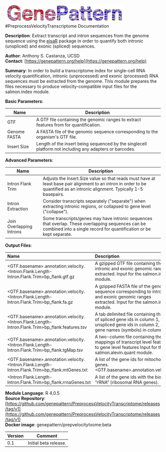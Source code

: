 ![](GPlogo.png)
#PreprocessVelocityTranscriptome Documentation

**Description**: Extract transcript and intron sequences from the genome sequence using the [eisaR](https://bioconductor.org/packages/release/bioc/html/eisaR.html)
package in order to quantify both intronic (unspliced) and exonic (spliced) sequences.

**Author**: Anthony S. Castanza, UCSD\
**Contact**: [https://genepattern.org/help](https://genepattern.org/help)

**Summary**: In order to build a transcriptome index for single-cell RNA velocity quantification,
intronic (unprocessed) and exonic (processed) RNA sequences must be extracted from the
genome. This module prepares the files necessary to produce velocity-compatible input files for
the salmon.index module.

**Basic Parameters**:

| Name         | Description                                                                                             |
|--------------|---------------------------------------------------------------------------------------------------------|
| GTF          | A GTF file containing the genomic ranges to extract features from for quantification.                   |
| Genome FASTA | A FASTA file of the genomic sequence corresponding to the organism's GTF file.                          |
| Insert Size  | Length of the insert being sequenced by the singlecell platform not including any adapters or barcodes. |

**Advanced Parameters**:

| Name                     | Description                                                                                                                                                                  |       
|--------------------------|------------------------------------------------------------------------------------------------------------------------------------------------------------------------------|
| Intron Flank Trim        | Adjusts the Insert.Size value so that reads must have at least base pair alignment to an intron in order to be quantified as an intronic alignment. Typically 1-5 basepairs. |
| Intron Extraction        | Consider transcripts separately ("separate") when extracting intronic regions, or collapsed to gene level ("collapse").                                                      |
| Join Overlapping Introns | Some transcripts/genes may have intronic sequences that overlap. These overlapping sequences can be combined into a single record for quantification or be kept separate.    |

**Output Files**:

| Name                                                                                             | Description                                                                                                                                          |
|:-------------------------------------------------------------------------------------------------|:-----------------------------------------------------------------------------------------------------------------------------------------------------|
| <GTF.basename>.annotation.velocity.<Intron.Flank.Length-Intron.Flank.Trim>bp_flank.gtf.gz        | A gzipped GTF file containing the intronic and exonic genomic ranges extracted. Input for the salmon.index module.                                   |
| <GTF.basename>.annotation.velocity.<Intron.Flank.Length-Intron.Flank.Trim>bp_flank.fa.gz         | A gzipped FASTA file of the genomic sequence corresponding to intronic and exonic genomic ranges extracted. Input for the salmon.index module.       |
| <GTF.basename>.annotation.velocity.<Intron.Flank.Length-Intron.Flank.Trim>bp_flank.features.tsv  | A tab delimited file containing the list of spliced gene ids in column 1, the unspliced gene ids in column 2, and gene names (symbols) in column 3.  |
| <GTF.basename>.annotation.velocity.<Intron.Flank.Length-Intron.Flank.Trim>bp_flank.tgMap.tsv     | A two-column file containing the mappings of transcript level features to gene level features Input for the salmon.alevin.quant module.              |
| <GTF.basename>.annotation.velocity.<Intron.Flank.Length-Intron.Flank.Trim>bp_flank.mtGenes.txt   | A list of the gene ids for mitochondrial genes. <GTF.basename>.annotation.velocity.                                                                  |
| <Intron.Flank.Length-Intron.Flank.Trim>bp_flank.rrnaGenes.txt                                    | A list of the gene ids with the biotype “rRNA” (ribosomal RNA genes).                                                                                |

**Module Language**: R 4.0.5\
**Source Repository**: [https://github.com/genepattern/PreprocessVelocityTranscriptome/releases/tag/v1](https://github.com/genepattern/PreprocessVelocityTranscriptome/releases/tag/v1) \
**Docker image**: genepattern/prepvelocitytxome:beta

| **Version** | **Comment**           |
|-------------|-----------------------|
| 0.1         | Initial beta release. |